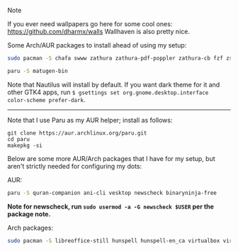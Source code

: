 > [!NOTE]
> If you ever need wallpapers go here for some cool ones: https://github.com/dharmx/walls
> Wallhaven is also pretty nice.

Some Arch/AUR packages to install ahead of using my setup:

```bash
sudo pacman -S chafa swww zathura zathura-pdf-poppler zathura-cb fzf zsh python-setuptools zoxide nvtop htop bat waybar fuzzel kitty sunsetr hyprlock hypridle wireplumber pipwire-pulse noto-fonts noto-fonts-cjk noto-fonts-emoji ttf-jetbrains-mono-nerd mandb man-pages mako unzip 7zip git helix niri xwayland-satellite xdg-desktop-portal-gnome xdg-desktop-portal
```

```bash
paru -S matugen-bin
```

Note that Nautilus will install by default. If you want dark theme for it and other GTK4 apps, run `$ gsettings set org.gnome.desktop.interface color-scheme prefer-dark`.

---

Note that I use Paru as my AUR helper; install as follows:

```
git clone https://aur.archlinux.org/paru.git
cd paru
makepkg -si
```


Below are some more AUR/Arch packages that I have for my setup, but aren't strictly needed for configuring my dots:

AUR:
```bash
paru -S quran-companion ani-cli vesktop newscheck binaryninja-free
```

**Note for newscheck, run `sudo usermod -a -G newscheck $USER` per the package note.**

Arch packages:
```bash
sudo pacman -S libreoffice-still hunspell hunspell-en_ca virtualbox virtualbox-host-dkms nvidia-dkms nvidia-utils mpv feh
```
